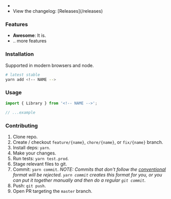 # <!-- NAME -->

<!-- BADGES -->

<!-- SUMMARY -->

- <!-- DOCS_LINK -->
- View the changelog: [Releases](<!-- GIT_REPO -->/releases)

### Features

- **Awesome**: It is.
- .. more features

### Installation

Supported in modern browsers and node.

```bash
# latest stable
yarn add <!-- NAME -->
```

### Usage

```ts
import { Library } from '<!-- NAME -->';

// ...example
```

### Contributing

1. Clone repo.
2. Create / checkout `feature/{name}`, `chore/{name}`, or `fix/{name}` branch.
3. Install deps: `yarn`.
4. Make your changes.
5. Run tests: `yarn test.prod`.
6. Stage relevant files to git.
7. Commit: `yarn commit`. _NOTE: Commits that don't follow the
   [conventional](https://github.com/marionebl/commitlint/tree/master/%40commitlint/config-conventional) format will be
   rejected. `yarn commit` creates this format for you, or you can put it together manually and then do a regular
   `git commit`._
8. Push: `git push`.
9. Open PR targeting the `master` branch.
